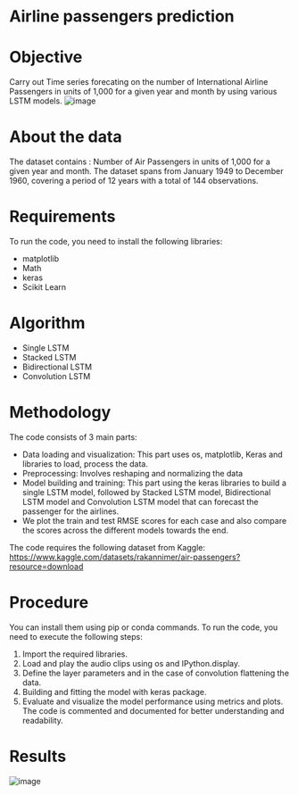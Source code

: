 # Airline passengers prediction

# Objective 
Carry out Time series forecating on the number of International Airline Passengers in units of 1,000 for a given year and month by using various LSTM models. 
![image](https://github.com/ritikdhame/Airline_passengers_prediction/assets/7029092/b539a710-d214-444b-a923-8cd476075f4f)

# About the data 
The dataset contains :  Number of Air Passengers in units of 1,000 for a given year and month. The dataset spans from January 1949 to December 1960, covering a period of 12 years with a total of 144 observations.

# Requirements
To run the code, you need to install the following libraries:

- matplotlib
- Math 
- keras
- Scikit Learn 

# Algorithm 
- Single LSTM 
- Stacked LSTM 
- Bidirectional LSTM 
- Convolution LSTM 

# Methodology 
The code consists of 3 main parts:

- Data loading and visualization: This part uses os, matplotlib, Keras and  libraries to load, process the data. 
- Preprocessing: Involves reshaping and normalizing the data 
- Model building and training: This part using the keras libraries to build a single LSTM model, followed by Stacked LSTM model, Bidirectional LSTM model and Convolution LSTM model that can forecast the passenger for the airlines. 
- We plot the train and test RMSE scores for each case and also compare the scores across the different models towards the end. 

The code requires the following dataset from Kaggle: https://www.kaggle.com/datasets/rakannimer/air-passengers?resource=download

# Procedure
You can install them using pip or conda commands.
To run the code, you need to execute the following steps:

1. Import the required libraries.
2. Load and play the audio clips using os and IPython.display.
3. Define the layer parameters and in the case of convolution flattening the data.
4. Building and fitting the model with keras package.
5. Evaluate and visualize the model performance using metrics and plots.
The code is commented and documented for better understanding and readability.

# Results 
![image](https://github.com/ritikdhame/Airline_passengers_prediction/assets/7029092/b2b73381-894f-4776-9177-fa3e88222331)
